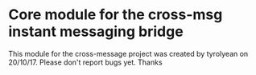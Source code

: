 # Core module for the cross-msg instant messaging bridge

This module for the cross-message project was created by tyrolyean on 
20/10/17. Please don't report bugs yet. Thanks
